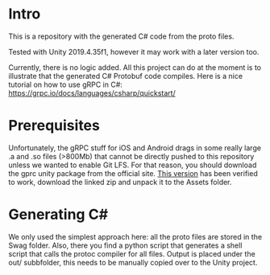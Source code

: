 # Intro

This is a repository with the generated C# code from the proto files.

Tested with Unity 2019.4.35f1, however it may work with a later version too.

Currently, there is no logic added. All this project can do at the moment is to illustrate that the generated C# Protobuf code compiles. Here is a nice tutorial on how to use gRPC in C#: https://grpc.io/docs/languages/csharp/quickstart/

# Prerequisites

Unfortunately, the gRPC stuff for iOS and Android drags in some really large .a and .so files (>800Mb) that cannot be directly pushed to this repository unless we wanted to enable Git LFS. For that reason, you should download the gprc unity package from the official site. [This version](https://packages.grpc.io/archive/2022/02/08181286e326b6e68339d89ad598bbce39587c2f-c808f610-7309-4a71-be21-10aea04f2f35/csharp/grpc_unity_package.2.45.0-dev202202090938.zip) has been verified to work, download the linked zip and unpack it to the Assets folder.

# Generating C#

We only used the simplest approach here: all the proto files are stored in the Swag folder. Also, there you find a python script that generates a shell script that calls the protoc compiler for all files. Output is placed under the out/ subbfolder, this needs to be manually copied over to the Unity project. 
